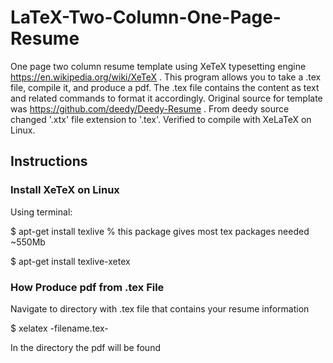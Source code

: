 # LaTeX-Two-Column-One-Page-Resume
One page two column resume template using XeTeX typesetting engine https://en.wikipedia.org/wiki/XeTeX . This program allows you to take a .tex file, compile it, and produce a pdf.  The .tex file contains the content as text and related commands to format it accordingly. Original source for template was https://github.com/deedy/Deedy-Resume . From deedy source changed '.xtx' file extension to '.tex'. Verified to compile with XeLaTeX on Linux.

## Instructions

### Install XeTeX on Linux

Using terminal:

$ apt-get install texlive	% this package gives most tex packages needed ~550Mb

$ apt-get install texlive-xetex

### How Produce pdf from .tex File

Navigate to directory with .tex file that contains your resume information

$ xelatex -filename.tex-

In the directory the pdf will be found